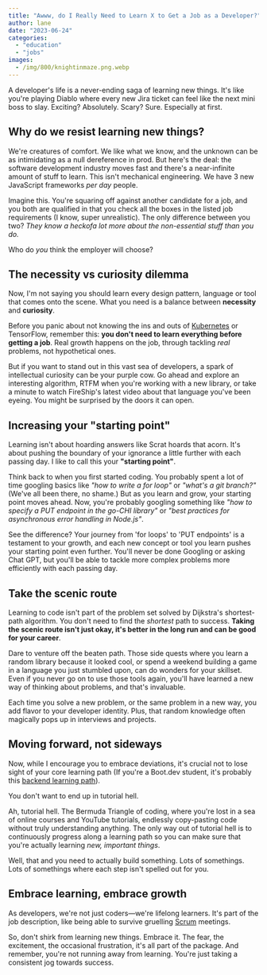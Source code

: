 ```yaml
---
title: "Awww, do I Really Need to Learn X to Get a Job as a Developer?"
author: lane
date: "2023-06-24"
categories:
  - "education"
  - "jobs"
images:
  - /img/800/knightinmaze.png.webp
---
```


A developer's life is a never-ending saga of learning new things. It's like you're playing Diablo where every new Jira ticket can feel like the next mini boss to slay. Exciting? Absolutely. Scary? Sure. Especially at first.

## Why do we resist learning new things?

We're creatures of comfort. We like what we know, and the unknown can be as intimidating as a null dereference in prod. But here's the deal: the software development industry moves fast and there's a near-infinite amount of stuff to learn. This isn't mechanical engineering. We have 3 new JavaScript frameworks _per day_ people.

Imagine this. You're squaring off against another candidate for a job, and you both are qualified in that you check all the boxes in the listed job requirements (I know, super unrealistic). The only difference between you two? _They know a heckofa lot more about the non-essential stuff than you do._

Who do _you_ think the employer will choose?

## The necessity vs curiosity dilemma

Now, I'm not saying you should learn every design pattern, language or tool that comes onto the scene. What you need is a balance between **necessity** and **curiosity**.

Before you panic about not knowing the ins and outs of [Kubernetes](https://www.boot.dev/courses/learn-kubernetes) or TensorFlow, remember this: **you don't need to learn everything before getting a job**. Real growth happens on the job, through tackling _real_ problems, not hypothetical ones.

But if you want to stand out in this vast sea of developers, a spark of intellectual curiosity can be your purple cow. Go ahead and explore an interesting algorithm, RTFM when you're working with a new library, or take a minute to watch FireShip's latest video about that language you've been eyeing. You might be surprised by the doors it can open.

## Increasing your "starting point"

Learning isn't about hoarding answers like Scrat hoards that acorn. It's about pushing the boundary of your ignorance a little further with each passing day. I like to call this your **"starting point"**.

Think back to when you first started coding. You probably spent a lot of time googling basics like _"how to write a for loop"_ or _"what's a git branch?"_ (We've all been there, no shame.) But as you learn and grow, your starting point moves ahead. Now, you're probably googling something like _"how to specify a PUT endpoint in the go-CHI library"_ or _"best practices for asynchronous error handling in Node.js"_.

See the difference? Your journey from 'for loops' to 'PUT endpoints' is a testament to your growth, and each new concept or tool you learn pushes your starting point even further. You'll never be done Googling or asking Chat GPT, but you'll be able to tackle more complex problems more efficiently with each passing day.

## Take the scenic route

Learning to code isn't part of the problem set solved by Dijkstra's shortest-path algorithm. You don't need to find the _shortest_ path to success. **Taking the scenic route isn't just okay, it's better in the long run and can be good for your career**.

Dare to venture off the beaten path. Those side quests where you learn a random library because it looked cool, or spend a weekend building a game in a language you just stumbled upon, can do wonders for your skillset. Even if you never go on to use those tools again, you'll have learned a new way of thinking about problems, and that's invaluable.

Each time you solve a new problem, or the same problem in a new way, you add flavor to your developer identity. Plus, that random knowledge often magically pops up in interviews and projects.

## Moving forward, not sideways

Now, while I encourage you to embrace deviations, it's crucial not to lose sight of your core learning path (If you're a Boot.dev student, it's probably this [backend learning path](https://www.boot.dev/tracks/backend)).

You don't want to end up in tutorial hell.

Ah, tutorial hell. The Bermuda Triangle of coding, where you're lost in a sea of online courses and YouTube tutorials, endlessly copy-pasting code without truly understanding anything. The only way out of tutorial hell is to continuously progress along a learning path so you can make sure that you're actually learning _new, important things_.

Well, that and you need to actually build something. Lots of somethings. Lots of somethings where each step isn't spelled out for you.

## Embrace learning, embrace growth

As developers, we're not just coders—we're lifelong learners. It's part of the job description, like being able to survive gruelling [Scrum](https://wagslane.dev/posts/leave-scrum-to-rugby/) meetings.

So, don't shirk from learning new things. Embrace it. The fear, the excitement, the occasional frustration, it's all part of the package. And remember, you're not running away from learning. You're just taking a consistent jog towards success.
